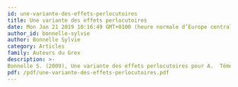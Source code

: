 ```yaml
---
id: une-variante-des-effets-perlocutoires
title: Une variante des effets perlocutoires
date: Mon Jan 21 2019 10:16:49 GMT+0100 (heure normale d’Europe centrale)
author_id: bonnelle-sylvie
author: Bonnelle Sylvie
category: Articles
family: Auteurs du Grex
description: >-
Bonnelle S. (2009), Une variante des effets perlocutoires pour A.  Témoignage de Saint Eble 2009, Expliciter n° 81, p. 30-33. 
pdf: /pdf/une-variante-des-effets-perlocutoires.pdf
---
```

